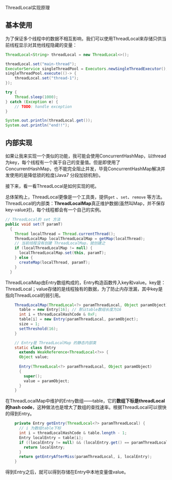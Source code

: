 ThreadLocal实现原理

## 基本使用
为了保证多个线程中的数据不相互影响，我们可以使用ThreadLocal来存储只供当前线程显示对其他线程隐藏的变量：

```java
ThreadLocal<String> threadLocal = new ThreadLocal<>();

threadLocal.set("main-thread");
ExecutorService singleThreadPool = Executors.newSingleThreadExecutor();
singleThreadPool.execute(()-> {
    threadLocal.set("thread-1");
});

try {
    Thread.sleep(1000);
} catch (Exception e) {
    // TODO: handle exception
}

System.out.println(threadLocal.get());
System.out.println("end!!");
```

## 内部实现

如果让我来实现一个类似的功能，我可能会使用ConcurrentHashMap，以thread为key，每个线程有一个属于自己的变量值。但是即使用了ConcurrentHashMap，也不能完全阻止并发，毕竟ConcurrentHashMap解决并发使用的是降低锁的粒度(Java7 分段加锁机制)。

接下来，看一看ThreadLocal是如何实现的呢。

总体架构上，ThreadLocal更像是一个工具类，提供`get` 、`set`、`remove` 等方法。ThreadLocal的内部类：**ThreadLocalMap**真正维护数据(虽然叫Map，并不保存key-value对)，每个线程都会有一个自己的实例。

```java
// ThreadLocal的 set 方法
public void set(T paramT)
  {
    Thread localThread = Thread.currentThread();
    ThreadLocalMap localThreadLocalMap = getMap(localThread);
    // 当前线程没有创建 ThreadLocalMap，就创建之
    if (localThreadLocalMap != null) {
      localThreadLocalMap.set(this, paramT);
    } else {
      createMap(localThread, paramT);
    }
  }
```

ThreadLocalMap由Entry数组构成的，Entry构造函数传入key和value。key是：ThreadLocal；value存储的是线程独有的数据，为了防止内存泄漏，其中key是指向ThreadLocal的弱引用。

```java
    ThreadLocalMap(ThreadLocal<?> paramThreadLocal, Object paramObject) {
      table = new Entry[16]; // 默认table数组长度为16
      int i = threadLocalHashCode & 0xF;
      table[i] = new Entry(paramThreadLocal, paramObject);
      size = 1;
      setThreshold(16);
    }

	// Entry是 ThreadLocalMap 的静态内部类
    static class Entry
      extends WeakReference<ThreadLocal<?>> {
      Object value;
      
      Entry(ThreadLocal<?> paramThreadLocal, Object paramObject)
      {
        super();
        value = paramObject;
      }
    }
```

在ThreadLocalMap中维护的Entry数组——table，它的**数组下标是threadLocal的hash code**，这种做法也是增大了数组的查找速率。根据ThreadLocal可以很快的得到Entry。

```java
    private Entry getEntry(ThreadLocal<?> paramThreadLocal) {
      // i 为数组table下标
      int i = threadLocalHashCode & table.length - 1;
      Entry localEntry = table[i];
      if ((localEntry != null) && (localEntry.get() == paramThreadLocal)) {
        return localEntry;
      }
      return getEntryAfterMiss(paramThreadLocal, i, localEntry);
    }
```

得到Entry之后，就可以得到存储在Entry中本地变量值value。

